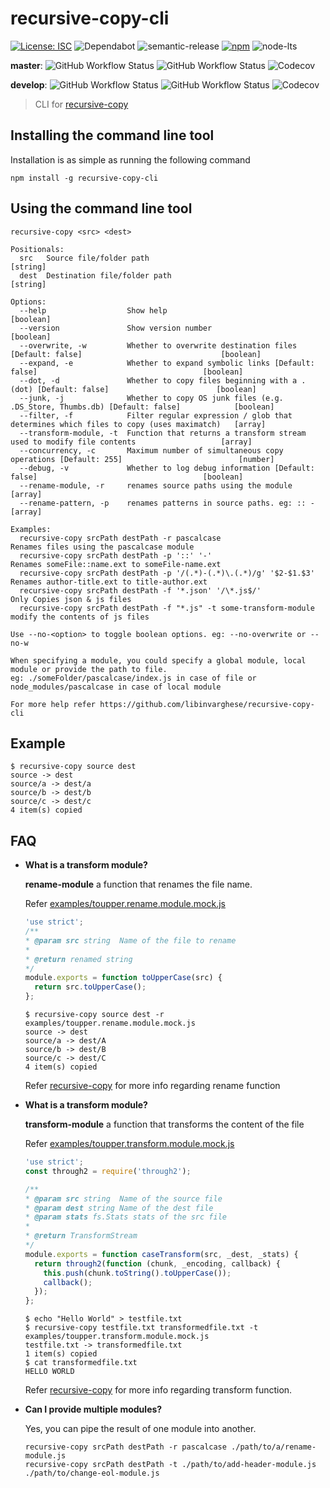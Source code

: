 # recursive-copy-cli

[![License: ISC](https://img.shields.io/npm/l/recursive-copy-cli)](https://opensource.org/licenses/ISC)
![Dependabot](https://img.shields.io/badge/Dependabot-active-green?logo=dependabot) <!-- ![Dependabot](https://badgen.net/dependabot/libinvarghese/recursive-copy-cli?icon=dependabot) -->
![semantic-release](https://img.shields.io/badge/%20%20%F0%9F%93%A6%F0%9F%9A%80-semantic--release-e10079.svg)
[![npm](https://img.shields.io/npm/v/recursive-copy-cli)](https://www.npmjs.com/package/recursive-copy-cli)
![node-lts](https://img.shields.io/node/v-lts/recursive-copy-cli)
<!-- Alternative for npm version
[![downloads](https://img.shields.io/npm/dt/recursive-copy-cli)](https://www.npmjs.com/package/recursive-copy-cli)
[![License: ISC](https://img.shields.io/badge/License-ISC-blue?logo=open-source-initiative)](https://opensource.org/licenses/ISC)
![GitHub package.json version](https://img.shields.io/github/package-json/v/libinvarghese/recursive-copy-cli)
![GitHub release (latest by date)](https://img.shields.io/github/v/release/libinvarghese/recursive-copy-cli)
-->

**master**: ![GitHub Workflow Status](https://img.shields.io/github/workflow/status/libinvarghese/recursive-copy-cli/build?logo=github)
![GitHub Workflow Status](https://img.shields.io/github/workflow/status/libinvarghese/recursive-copy-cli/test?label=test&logo=github)
![Codecov](https://img.shields.io/codecov/c/github/libinvarghese/recursive-copy-cli?logo=codecov)

**develop**: ![GitHub Workflow Status](https://img.shields.io/github/workflow/status/libinvarghese/recursive-copy-cli/build/develop?logo=github)
![GitHub Workflow Status](https://img.shields.io/github/workflow/status/libinvarghese/recursive-copy-cli/test/develop?label=test&logo=github)
![Codecov](https://img.shields.io/codecov/c/github/libinvarghese/recursive-copy-cli/develop?logo=codecov)

> CLI for [recursive-copy](https://github.com/timkendrick/recursive-copy)

## Installing the command line tool
Installation is as simple as running the following command

    npm install -g recursive-copy-cli

## Using the command line tool
    recursive-copy <src> <dest>

    Positionals:
      src   Source file/folder path                                                                                  [string]
      dest  Destination file/folder path                                                                             [string]

    Options:
      --help                  Show help                                                                             [boolean]
      --version               Show version number                                                                   [boolean]
      --overwrite, -w         Whether to overwrite destination files [Default: false]                               [boolean]
      --expand, -e            Whether to expand symbolic links [Default: false]                                     [boolean]
      --dot, -d               Whether to copy files beginning with a .(dot) [Default: false]                        [boolean]
      --junk, -j              Whether to copy OS junk files (e.g. .DS_Store, Thumbs.db) [Default: false]            [boolean]
      --filter, -f            Filter regular expression / glob that determines which files to copy (uses maximatch)   [array]
      --transform-module, -t  Function that returns a transform stream used to modify file contents                   [array]
      --concurrency, -c       Maximum number of simultaneous copy operations [Default: 255]                          [number]
      --debug, -v             Whether to log debug information [Default: false]                                     [boolean]
      --rename-module, -r     renames source paths using the module                                                   [array]
      --rename-pattern, -p    renames patterns in source paths. eg: :: -                                              [array]

    Examples:
      recursive-copy srcPath destPath -r pascalcase                       Renames files using the pascalcase module
      recursive-copy srcPath destPath -p '::' '-'                         Renames someFile::name.ext to someFile-name.ext
      recursive-copy srcPath destPath -p '/(.*)-(.*)\.(.*)/g' '$2-$1.$3'  Renames author-title.ext to title-author.ext
      recursive-copy srcPath destPath -f '*.json' '/\*.js$/'              Only Copies json & js files
      recursive-copy srcPath destPath -f "*.js" -t some-transform-module  modify the contents of js files

    Use --no-<option> to toggle boolean options. eg: --no-overwrite or --no-w

    When specifying a module, you could specify a global module, local module or provide the path to file.
    eg: ./someFolder/pascalcase/index.js in case of file or node_modules/pascalcase in case of local module

    For more help refer https://github.com/libinvarghese/recursive-copy-cli

## Example

    $ recursive-copy source dest
    source -> dest
    source/a -> dest/a
    source/b -> dest/b
    source/c -> dest/c
    4 item(s) copied

## FAQ
* **What is a transform module?**

  **rename-module** a function that renames the file name.

  Refer [examples/toupper.rename.module.mock.js](https://github.com/libinvarghese/recursive-copy-cli/blob/master/examples/toupper.rename.module.mock.js)
  ```js
  'use strict';
  /**
  * @param src string  Name of the file to rename
  *
  * @return renamed string
  */
  module.exports = function toUpperCase(src) {
    return src.toUpperCase();
  };
  ```
  ```
  $ recursive-copy source dest -r examples/toupper.rename.module.mock.js
  source -> dest
  source/a -> dest/A
  source/b -> dest/B
  source/c -> dest/C
  4 item(s) copied
  ```

  Refer [recursive-copy](https://github.com/timkendrick/recursive-copy#advanced-options) for more info regarding rename function

* **What is a transform module?**

  **transform-module** a function that transforms the content of the file

  Refer [examples/toupper.transform.module.mock.js](https://github.com/libinvarghese/recursive-copy-cli/blob/master/examples/toupper.transform.module.mock.js)
  ```js
  'use strict';
  const through2 = require('through2');

  /**
  * @param src string  Name of the source file
  * @param dest string Name of the dest file
  * @param stats fs.Stats stats of the src file
  *
  * @return TransformStream
  */
  module.exports = function caseTransform(src, _dest, _stats) {
    return through2(function (chunk, _encoding, callback) {
      this.push(chunk.toString().toUpperCase());
      callback();
    });
  };
  ```

  ```
  $ echo "Hello World" > testfile.txt
  $ recursive-copy testfile.txt transformedfile.txt -t examples/toupper.transform.module.mock.js
  testfile.txt -> transformedfile.txt
  1 item(s) copied
  $ cat transformedfile.txt
  HELLO WORLD
  ```

  Refer [recursive-copy](https://github.com/timkendrick/recursive-copy#advanced-options) for more info regarding transform function.
* **Can I provide multiple modules?**

  Yes, you can pipe the result of one module into another.

      recursive-copy srcPath destPath -r pascalcase ./path/to/a/rename-module.js
      recursive-copy srcPath destPath -t ./path/to/add-header-module.js ./path/to/change-eol-module.js
